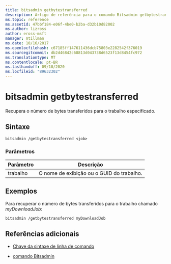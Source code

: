 ```yaml
---
title: bitsadmin getbytestransferred
description: Artigo de referência para o comando Bitsadmin getbytestransferred, que recupera o número de bytes transferidos para o trabalho especificado.
ms.topic: reference
ms.assetid: 47bbf184-e06f-4be0-b2ba-d32b10d82002
ms.author: lizross
author: eross-msft
manager: mtillman
ms.date: 10/16/2017
ms.openlocfilehash: c67185ff147611436dcb75803e2282542f376019
ms.sourcegitcommit: db2d46842c68813d043738d6523f13d8454fc972
ms.translationtype: MT
ms.contentlocale: pt-BR
ms.lasthandoff: 09/10/2020
ms.locfileid: "89632302"
---
```

# <a name="bitsadmin-getbytestransferred"></a>bitsadmin getbytestransferred

Recupera o número de bytes transferidos para o trabalho especificado.

## <a name="syntax"></a>Sintaxe

```
bitsadmin /getbytestransferred <job>
```

### <a name="parameters"></a>Parâmetros

| Parâmetro | Descrição |
| -------------- | -------------- |
| trabalho | O nome de exibição ou o GUID do trabalho. |

## <a name="examples"></a>Exemplos

Para recuperar o número de bytes transferidos para o trabalho chamado *myDownloadJob*:

```
bitsadmin /getbytestransferred myDownloadJob
```

## <a name="additional-references"></a>Referências adicionais

- [Chave da sintaxe de linha de comando](command-line-syntax-key.md)

- [comando Bitsadmin](bitsadmin.md)
